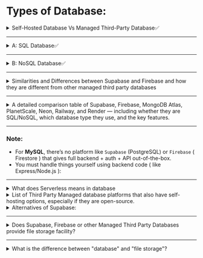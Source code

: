 # Types of Database:

<details>
<summary> Self-Hosted Database Vs Managed Third-Party Database✅</summary>

---

- A database can either be a **`Self Hosted`** or **`Managed By Third Party`**.

### 🏠 Self-Hosted Database

- **Self Hosted** database means we manually `install`, `Setup` and `Use` a database either on our `local machine` or on `Cloud Server` **( VPS )** like `Hostinger`, `AWS EC2`, `DigitalOcean`, `Linode`. 

**Example of Self Hosted database:**
- `SQL`: MySQL, PostgreSQL etc.
- `NoSQL`: MongoDB ( MongoDB itself is also a self‑hosted database—we install it on our own server or VM )

---

### ☁️ Managed Third-Party Database
- A cloud provider `hosts` and `manages` the database for you.

**Example of Self Hosted database:**
- `SQL`: PlanetScale ( MySQL ), Supabase,Render, Railway, Neon.tech ( PostgreSQL )
- `NoSQL`: MongoDB Atlas, Firebase
</details>

---

<details>
<summary>A: SQL Database✅ </summary>

---

* Stores data in **tables** with `rows` & `columns`.
* Uses **Structured Query Language (SQL)** for queries.
* Good for structured, relational data.
* Examples: `MySQL`, `PostgreSQL`, `SQLite`, `Oracle Database`, `MariaDB` etc.

---

<details>
<summary>Types of SQL database</summary>

1. `MySQL`, 
2. `PostgreSQL`, 
3. `SQLite`, 
4. `Oracle Database`, 
5. `MariaDB etc`.

<details>
<summary>1. MySQL</summary>

---

Here’s a detailed **MySQL installation & usage table**:

| **Method**                                | **Where it Runs**   | **Type**    | **How to Use**                                                                    | **Pros**                          | **Cons**                                      |
| ----------------------------------------- | ------------------- | ----------- | --------------------------------------------------------------------------------- | --------------------------------- | --------------------------------------------- |
| **Local Install (XAMPP/WAMP/MAMP)**       | Your PC/Laptop      | Self-hosted | Install MySQL server locally, use phpMyAdmin or CLI                               | Offline dev, full control         | Not accessible online without port forwarding |
| **Local Install (Direct MySQL)**          | Your PC/Laptop      | Self-hosted | Install MySQL via installer or package manager (e.g., `apt install mysql-server`) | Lightweight, direct control       | Manual config, no GUI by default              |
| **Cloud VPS (AWS, DigitalOcean, Linode)** | Your rented server  | Self-hosted | Install MySQL yourself on VPS, configure remote access                            | Full control, scalable            | Requires setup, security, backups             |
| **PlanetScale**                           | PlanetScale servers | Managed     | Create DB online, get MySQL connection URL                                        | Serverless, autoscaling, no setup | Free tier limits, no local DB                 |
| **ClearDB (for Heroku)**                  | ClearDB servers     | Managed     | Add ClearDB add-on to Heroku, use given URL                                       | Easy with Heroku apps             | Limited free tier                             |
| **Aiven (MySQL)**                         | Aiven servers       | Managed     | Create MySQL instance, connect via credentials                                    | Easy setup, reliable              | Limited free tier                             |


</details>


<details>
<summary>2. PostgreSQL</summary>

---

Here’s the **PostgreSQL installation & usage table**:

| **Method**                                | **Where it Runs**   | **Type**    | **How to Use**                                                       | **Pros**                           | **Cons**                                      |
| ----------------------------------------- | ------------------- | ----------- | -------------------------------------------------------------------- | ---------------------------------- | --------------------------------------------- |
| **Local Install (pgAdmin)**               | Your PC/Laptop      | Self-hosted | Install PostgreSQL + pgAdmin locally, manage via GUI or CLI (`psql`) | Easy dev setup, full control       | Not accessible online without port forwarding |
| **Local Install (Direct PostgreSQL)**     | Your PC/Laptop      | Self-hosted | Install via installer or package manager (`apt install postgresql`)  | Lightweight, full control          | Manual config needed                          |
| **Cloud VPS (AWS, DigitalOcean, Linode)** | Your rented server  | Self-hosted | Install PostgreSQL yourself on VPS, configure remote access          | Full control, scalable             | Setup, security, backups required             |
| **Railway**                               | Railway servers     | Managed     | Create PostgreSQL DB, get connection URL                             | Easy, free tier, auto deploy       | Free tier limits                              |
| **Render**                                | Render servers      | Managed     | Create PostgreSQL DB, connect via given credentials                  | Simple, good for apps              | Free tier size limits                         |
| **Neon.tech**                             | Neon servers        | Managed     | Serverless PostgreSQL, connect via credentials                       | Autoscaling, modern                | Newer platform, may have limits               |
| **Supabase**                              | Supabase servers    | Managed     | Comes with PostgreSQL + Auth + API                                   | Full backend features, instant API | Slightly larger learning curve                |
| **ElephantSQL**                           | ElephantSQL servers | Managed     | Create DB online, connect via URL                                    | Simple setup                       | Very small free tier                          |

</details>

---

MySQL and PostgreSQL **don't have fixed free storage limits** like `MongoDB Atlas` or `Firebase`, because they are **self-hosted** databases. You can install them locally or on `cloud servers` (like `AWS EC2`, `Render`, `Railway`) and storage depends on:

### 💾 Storage Limit Depends On:

* **Your local disk space** (for local setups)
* **Your hosting plan** (for cloud-hosted)

## ✅ Free Hosting Options:

| Platform        | Free Tier Storage (approx)                  | Notes                                  |
| --------------- | ------------------------------------------- | -------------------------------------- |
| **Render**      | 256MB (PostgreSQL)                          | Free plan, limited connections         |
| **Railway**     | 500MB (PostgreSQL)                          | Generous free tier                     |
| **ElephantSQL** | 20MB (PostgreSQL)                           | Free "Tiny Turtle" plan                |
| **Neon.tech**   | Unlimited storage (PostgreSQL), pay per use | Modern, serverless Postgres            |
| **PlanetScale** | Unlimited (MySQL)                           | Serverless, limited usage in free tier |


<details>
<summary>3. SQLite</summary>

---

Here’s the **SQLite installation & usage table**:

| **Method**                        | **Where it Runs**                    | **Type**            | **How to Use**                                                                    | **Pros**                                | **Cons**                                             |
| --------------------------------- | ------------------------------------ | ------------------- | --------------------------------------------------------------------------------- | --------------------------------------- | ---------------------------------------------------- |
| **Local Install (Standalone)**    | Your PC/Laptop                       | Self-hosted         | Install SQLite CLI or use built-in support in languages (Python, PHP, Node, etc.) | Extremely lightweight, no server needed | Only one file, not great for heavy concurrent writes |
| **Embedded in Application**       | Same machine as app                  | Self-hosted         | Bundled inside desktop/mobile/web apps                                            | Portable, works offline                 | Not suited for distributed access                    |
| **In-memory Mode**                | App’s memory                         | Self-hosted         | Run SQLite purely in RAM (`:memory:` mode)                                        | Very fast for temp data                 | Data lost when app stops                             |
| **Cloud Storage (via file sync)** | Cloud drives (Dropbox, Google Drive) | Self-hosted (hacky) | Store `.sqlite` file in synced folder                                             | Easy sharing for small apps             | Risk of corruption on simultaneous access            |
| **Managed Hosting (rare)**        | Third-party                          | Managed             | Some PaaS (like Heroku add-ons) offer SQLite for dev                              | No setup needed                         | Rare for production, limited scalability             |

💡 **Key Note**:
SQLite is **not like MySQL/PostgreSQL** — it’s file-based, meaning the “database” is just a single `.sqlite` file. No dedicated server process is needed.



</details>

</details>

---

</details>


---

<details>
<summary>B: NoSQL Database✅</summary>

---

* Stores data in **non-tabular** formats ( `documents`, `key-value`, `graphs` ).
* Flexible schema, scales easily.
* Good for unstructured or rapidly changing data.
* Examples: `MongoDB`, `Firebase Firestore`, `Cassandra`, `Redis`, `DynamoDB`. 

---

<details>
<summary>Types of NoSQL Database</summary>

---

 1. `MongoDB`, 
 2. `Firebase Firestore`, 
 3. `Redis`, 
 4. `Cassandra`, 
 5. `DynamoDB` ( AWS-managed NoSQL database. )

---

<details>
<summary>1. MongoDB</summary>

---

Here’s the **MongoDB installation & usage table**:

| **Method**                                | **Where it Runs**    | **Type**    | **How to Use**                                                | **Pros**                            | **Cons**                            |
| ----------------------------------------- | -------------------- | ----------- | ------------------------------------------------------------- | ----------------------------------- | ----------------------------------- |
| **Local Install (MongoDB Community)**     | Your PC/Laptop       | Self-hosted | Install MongoDB locally, use `mongosh` or MongoDB Compass GUI | Full control, offline dev           | Not accessible online without setup |
| **Local Install (Docker)**                | Your PC/Laptop       | Self-hosted | Run MongoDB in a Docker container (`docker run mongo`)        | Isolated environment, easy reset    | Need Docker knowledge               |
| **Cloud VPS (AWS, DigitalOcean, Linode)** | Your rented server   | Self-hosted | Install MongoDB manually on VPS, enable remote access         | Full control, scalable              | Manual security & backups           |
| **MongoDB Atlas**                         | Atlas servers        | Managed     | Create cluster online, connect with Mongo URI                 | Easiest, free tier, global clusters | Free tier storage limits            |
| **ScaleGrid (MongoDB)**                   | ScaleGrid servers    | Managed     | Create MongoDB instance, connect via URI                      | Advanced options, automated backups | Paid for larger setups              |
| **Aiven (MongoDB)**                       | Aiven servers        | Managed     | Create DB online, connect via credentials                     | Easy to set up, reliable            | Free tier is small                  |
| **ObjectRocket (MongoDB)**                | ObjectRocket servers | Managed     | Hosted MongoDB with scaling support                           | Enterprise-grade                    | Mostly paid plans                   |

</details>

---

<details>
<summary>2. Firestore</summary>

---

Here’s the **Firestore installation & usage table**:

| **Method**                                              | **Where it Runs**    | **Type**                   | **How to Use**                                                            | **Pros**                           | **Cons**                                               |
| ------------------------------------------------------- | -------------------- | -------------------------- | ------------------------------------------------------------------------- | ---------------------------------- | ------------------------------------------------------ |
| **Firebase Local Emulator Suite**                       | Your PC/Laptop       | Self-hosted (for dev only) | Install Firebase CLI, run Firestore emulator (`firebase emulators:start`) | Test locally, no internet needed   | Not for production, data wiped easily                  |
| **Firebase Firestore (Cloud)**                          | Google Cloud servers | Managed                    | Create Firestore DB in Firebase Console, use SDK or REST API              | Fully managed, scalable, real-time | Free tier has limits, tied to Google ecosystem         |
| **Google Cloud Firestore (Native)**                     | Google Cloud servers | Managed                    | Access directly from Google Cloud console without full Firebase setup     | More cloud flexibility             | Still Google-managed, billing applies after free tier  |
| **Third-party Wrappers (e.g., Appwrite Firestore API)** | Various              | Managed                    | Use Firestore-like APIs provided by other platforms                       | Easier integration in some cases   | May have limited features compared to native Firestore |

💡 **Key Note**:
Unlike MySQL, PostgreSQL, or MongoDB, **Firestore can’t be truly self-hosted for production** — you can only emulate it locally for development. For production, you must use Google’s managed infrastructure.



</details>

---
<details>
<summary>3. Redis</summary>

---
Here’s the **Redis installation & usage table**:

| **Method**                                | **Where it Runs**                                                      | **Type**    | **How to Use**                                                                     | **Pros**                              | **Cons**                                   |
| ----------------------------------------- | ---------------------------------------------------------------------- | ----------- | ---------------------------------------------------------------------------------- | ------------------------------------- | ------------------------------------------ |
| **Local Install**                         | Your PC/Laptop                                                         | Self-hosted | Install Redis server from [redis.io](https://redis.io), run `redis-server` locally | Fast for dev, full control            | Not accessible from internet without setup |
| **Self-Hosted on VPS**                    | Cloud servers (AWS, DigitalOcean, etc.)                                | Self-hosted | Install Redis on a cloud VM, connect via TCP                                       | Full control, customizable            | You handle scaling, backups, security      |
| **Docker Container**                      | Local or VPS                                                           | Self-hosted | Run `docker run redis` for instant setup                                           | Easy deploy/reset                     | Still your responsibility to maintain      |
| **Managed Services (Redis Cloud)**        | Redis Labs, AWS ElastiCache, Azure Cache for Redis, Google MemoryStore | Managed     | Create instance via provider UI, connect with provided URI                         | Auto-scaling, backups, no maintenance | Paid after free tier, vendor lock-in       |
| **In-Memory Embedded Mode (for testing)** | Inside app memory                                                      | Self-hosted | Run embedded Redis-like mock in dev tools                                          | No install needed                     | Not real Redis performance/features        |

💡 **Key Note**:
Redis is an **in-memory key-value database** — lightning fast, great for caching, session storage, and pub/sub messaging. It’s **NoSQL** but not document-oriented like MongoDB or Firestore.



</details>
</details>

</details>

---


<details>
<summary>Similarities and Differences between Supabase and Firebase and how they are different from other managed third party databases</summary>

---

Here’s a **detailed breakdown** of **Supabase vs Firebase**, plus how both differ from other managed third-party databases like **MongoDB Atlas, PlanetScale, Neon, ElephantSQL, etc.**

---

## **1. Similarities Between Supabase & Firebase**

| Feature                  | Supabase                                                   | Firebase                           |
| ------------------------ | ---------------------------------------------------------- | ---------------------------------- |
| **Authentication**       | ✅ Yes                                                      | ✅ Yes                              |
| **Database**             | ✅ Yes (PostgreSQL)                                         | ✅ Yes (Firestore or Realtime DB)   |
| **Real-time Updates**    | ✅ Yes (Postgres subscriptions)                             | ✅ Yes (native)                     |
| **Storage**              | ✅ Yes (file & image storage)                               | ✅ Yes (Cloud Storage)              |
| **APIs**                 | ✅ Auto-generated REST & GraphQL                            | ✅ Client SDKs for Firestore & RTDB |
| **Hosting**              | ❌ No built-in hosting (needs external hosting like Vercel) | ✅ Yes (Firebase Hosting)           |
| **Serverless Functions** | ✅ Edge Functions                                           | ✅ Cloud Functions                  |
| **Free Tier**            | ✅ Yes                                                      | ✅ Yes                              |

---

## **2. Differences Between Supabase & Firebase**

| Aspect                  | Supabase                                          | Firebase                                                   |
| ----------------------- | ------------------------------------------------- | ---------------------------------------------------------- |
| **Database Type**       | SQL (**PostgreSQL**)                              | NoSQL (**Firestore** or **Realtime DB**)                   |
| **API Access**          | Auto-generated REST & GraphQL                     | SDK-based (JavaScript, iOS, Android)                       |
| **Query Power**         | SQL queries (complex joins, aggregations)         | NoSQL queries (limited joins)                              |
| **Self-Hosting Option** | ✅ Open-source, can self-host Supabase             | ❌ Proprietary, only Google Cloud                           |
| **Pricing Growth**      | Scales with database size (Postgres)              | Scales with document reads/writes                          |
| **Ecosystem**           | PostgreSQL ecosystem (extensions, triggers)       | Google Cloud ecosystem                                     |
| **Best For**            | Apps needing relational DB power with auth & APIs | Apps needing rapid real-time sync and low setup complexity |

---

## **3. How They Differ From Other Managed Third-Party Databases**

Other managed database platforms like **MongoDB Atlas (MongoDB), PlanetScale (MySQL), Render (PostgreSQL),  Railway (PostgreSQL), Neon.tech (PostgreSQL), ElephantSQL (PostgreSQL)** are **just databases** — they don’t include:

* ✅ Authentication
* ✅ Auto-generated APIs
* ✅ File storage
* ✅ Real-time capabilities out of the box

**Example:**

* **MongoDB Atlas** → Only manages MongoDB (NoSQL document store). You must build authentication, API routes, file storage, and real-time features yourself (usually using Node.js/Express or another backend).
* **PlanetScale** → Managed MySQL only, no APIs or auth built in.
* **Neon** → Managed PostgreSQL only, no APIs or auth built in.

---

**💡 In short:**

* **Supabase & Firebase** = Full Backend-as-a-Service (BaaS) → Database + Auth + APIs + Storage + Realtime
* **Other Managed DBs** = Database-as-a-Service (DBaaS) → Only the database, you handle backend logic & integrations yourself

---

</details>

---

<details>
<summary>A detailed comparison table of Supabase, Firebase, MongoDB Atlas, PlanetScale, Neon, Railway, and Render — including whether they are SQL/NoSQL, which database type they use, and the key features.</summary>

---

Here’s a **detailed comparison table** of **Supabase, Firebase, MongoDB Atlas, PlanetScale, Neon, Railway, and Render** — including whether they are **SQL/NoSQL**, which **database type** they use, and the key features.

---

| Platform          | SQL / NoSQL                                | Database Type           | Self-host Option                                          | Auth | Auto APIs        | Storage | Real-time                      | Hosting                  | Serverless Functions | Free Tier               |
| ----------------- | ------------------------------------------ | ----------------------- | --------------------------------------------------------- | ---- | ---------------- | ------- | ------------------------------ | ------------------------ | -------------------- | ----------------------- |
| **Supabase**      | SQL                                        | PostgreSQL              | ✅ Yes (open-source)                                       | ✅    | ✅ REST + GraphQL | ✅       | ✅                              | ❌ (needs Vercel/Netlify) | ✅ Edge Functions     | ✅ Generous              |
| **Firebase**      | NoSQL                                      | Firestore / Realtime DB | ❌                                                         | ✅    | ❌ (SDK only)     | ✅       | ✅                              | ✅ Firebase Hosting       | ✅ Cloud Functions    | ✅ Generous              |
| **MongoDB Atlas** | NoSQL                                      | MongoDB                 | ❌ (Atlas is managed only, but MongoDB can be self-hosted) | ❌    | ❌                | ❌       | ❌ (needs change streams setup) | ❌                        | ❌                    | ✅ Generous              |
| **PlanetScale**   | SQL                                        | MySQL (serverless)      | ❌                                                         | ❌    | ❌                | ❌       | ❌                              | ❌                        | ❌                    | ✅ Generous              |
| **Neon**          | SQL                                        | PostgreSQL (serverless) | ❌                                                         | ❌    | ❌                | ❌       | ❌                              | ❌                        | ❌                    | ✅ Generous              |
| **Railway**       | SQL / NoSQL (depending on what you deploy) | PostgreSQL by default   | ❌                                                         | ❌    | ❌                | ❌       | ❌                              | ✅ App Hosting + DB       | ✅                    | ✅ Generous              |
| **Render**        | SQL / NoSQL (depending on what you deploy) | PostgreSQL by default   | ❌                                                         | ❌    | ❌                | ❌       | ❌                              | ✅ App Hosting + DB       | ✅                    | ✅ Free tier but limited |

---

### **Key Takeaways**

* **Supabase** → SQL (PostgreSQL) BaaS, similar to Firebase but SQL-based and open-source friendly.
* **Firebase** → NoSQL BaaS with Firestore/Realtime DB, best for quick real-time apps but no SQL queries.
* **MongoDB Atlas** → Managed MongoDB, NoSQL only, backend logic must be done separately.
* **PlanetScale & Neon** → Managed serverless SQL DBs (MySQL & PostgreSQL), no extra backend features.
* **Railway & Render** → More like general hosting platforms that **include** managed databases but are not full backend providers like Supabase/Firebase.

---

If you want, I can **add a “What You Still Need to Build” column** to show exactly what features you must handle yourself for each platform, like auth, API, storage, etc. That would make the differences even clearer.


</details>


---

### Note:
* For **MySQL**, there’s no platform like `Supabase` (PostgreSQL) or `Firebase` ( Firestore ) that gives full backend + auth + API out-of-the-box.
* You must handle things yourself using backend code ( like Express/Node.js ):

---

<details>

<summary>What does Serverless means in database</summary>

---

> “serverless” database usually means you don’t manage the server infrastructure yourself, but it doesn’t mean there’s no server at all (the provider runs it for you). it's just that you don't have to do setups and manage the server yourself instead ( the provider `setups`,`runs` and `manage` it for you )


### 🔹 Key Points:

* No need to set up or manage servers.
* You pay for usage, not uptime.
* Automatically scales for traffic.
* Can **pause when idle** to save cost.

### 🔸 Example:

With Neon:

* You create a PostgreSQL DB.
* Neon handles storage, compute, scaling.
* You connect via connection string—no server config.

🟢 Ideal for React + Node apps where you want simplicity, autoscaling, and minimal DevOps.

---

### List of database that are `serverless`.

| **Platform**      | **Serverless?**   | **Notes**                                                                      |
| ----------------- | ----------------- | ------------------------------------------------------------------------------ |
| **Supabase**      | ✅ Yes             | Serverless Postgres + auth + storage.                                          |
| **Firebase**      | ✅ Yes             | Fully serverless backend + Firestore/Realtime DB.                              |
| **MySQL (self-hosted)**        | ❌ No            | You install & manage the server yourself (local or VPS).            |
| **PostgreSQL (self-hosted)**   | ❌ No            | Same — needs manual setup & maintenance.                            |
| **MongoDB**       | ❌ No              | The DB engine itself is self-hosted unless you use Atlas.                      |
| **MongoDB Atlas** | ✅ Yes             | Serverless MongoDB hosting (managed by MongoDB).                               |
| **PlanetScale**   | ✅ Yes             | Serverless MySQL platform.                                                     |
| **Neon**          | ✅ Yes             | Serverless PostgreSQL platform.                                                |
| **Railway**       | ⚠️ Partial        | Can be serverless-like for DBs, but also hosts full apps/servers.               |
| **Render**        | ❌ No              | PaaS — hosts web services, databases, cron jobs (you manage server processes). |
| **Redis**         | ❌ No (by default) | In-memory DB, usually self-hosted; can be serverless via Redis Cloud.          |

</details>

<details>
<summary>List of Third Party Managed database platforms that also have self-hosting options, especially if they are open-source.</summary>

---
✅ quite a few **managed database platforms** also have **self-hosting options**, especially if they are **open-source**.

Here are some examples:

| **Platform**       | **DB Type**        | **Managed Cloud** | **Self-Host Option**     |
| ------------------ | ------------------ | ----------------- | ------------------------ |
| **Supabase**       | PostgreSQL         | Yes               | Yes (Docker, VPS, local) |
| **Appwrite**       | MongoDB (internal) | Yes               | Yes (Docker)             |
| **Parse Platform** | MongoDB            | Yes               | Yes                      |
| **Hasura**         | PostgreSQL         | Yes               | Yes                      |
| **Directus**       | Any SQL DB         | Yes               | Yes                      |
| **PocketBase**     | SQLite             | Yes               | Yes (single binary)      |

💡 **Note:** Services like **Firebase** or **MongoDB Atlas** are **not open-source**, so you cannot truly self-host them (you’d need to set up the underlying DB yourself instead).

</details>

<details>
<summary>Alternatives of Supabase:</summary>

---

### 🔹 1. **Firebase**

* **DB**: NoSQL (Firestore, Realtime DB)
* ✅ Auth, Hosting, Functions, Storage
* ❌ Not SQL-based

---

### 🔹 2. **Appwrite**

* **DB**: Internal (uses MongoDB under the hood)
* ✅ Auth, Functions, Realtime, Storage
* 📦 Open source, self-hostable

---

### 🔹 3. **Nhost**

* **DB**: PostgreSQL
* ✅ Auth, GraphQL API, Functions, File storage
* 🚀 Developer-friendly, Supabase-like

---

### 🔹 4. **Hasura**

* **DB**: PostgreSQL (bring your own)
* ✅ Instant GraphQL APIs
* ❌ No built-in Auth (needs Firebase/Auth0)

---

### 🔹 5. **Parse (Back4App)**

* **DB**: MongoDB
* ✅ Auth, Realtime, Cloud functions
* 📱 Good for mobile apps

---


🧠 **Note**: Most of these use **PostgreSQL or NoSQL**, not **MySQL**.
For MySQL, platforms like **PlanetScale** give serverless DB, but **not full backend** like Supabase.

</details>

---

<details>
<summary>Does Supabase, Firebase or other Managed Third Party Databases provide file storage facility?</summary>

---

Yes ✅

Many **managed third-party databases** (especially BaaS platforms) provide **file storage** in addition to the database.

| Platform          | Provides Storage? | Notes                                                       |
| ----------------- | ----------------- | ----------------------------------------------------------- |
| **Supabase**      | ✅ Yes             | File & image storage with public/private access control.    |
| **Firebase**      | ✅ Yes             | Firebase Storage for files, backed by Google Cloud Storage. |
| **Appwrite**      | ✅ Yes             | Self-hostable storage API.                                  |
| **MongoDB Atlas** | ❌ No              | Only database, no file storage.                             |
| **PlanetScale**   | ❌ No              | Only MySQL database.                                        |
| **Neon**          | ❌ No              | Only PostgreSQL database.                                   |
| **Railway**       | ❌ No              | Focused on hosting DBs & apps.                              |
| **Render**        | ❌ No              | App & DB hosting, but no object storage.                    |
| **Redis Cloud**   | ❌ No              | In-memory cache DB only.                                    |

</details>

---

<details>
<summary>What is the difference between "database" and "file storage"?</summary>

---

Here’s the key difference:

| Feature         | **Database**                                                                       | **File Storage**                                              |
| --------------- | ---------------------------------------------------------------------------------- | ------------------------------------------------------------- |
| **Purpose**     | Store **structured data** (rows, columns, key-value, documents) for fast querying. | Store **unstructured data** like files, images, videos, PDFs. |
| **Data Format** | Text, numbers, JSON, binary (small files).                                         | Raw files (any type) as they are.                             |
| **Querying**    | Search/filter using SQL or API queries.                                            | No complex queries — only upload, download, list files.       |
| **Performance** | Optimized for reading/writing small to medium-sized data quickly.                  | Optimized for serving large files efficiently.                |
| **Examples**    | PostgreSQL, MySQL, MongoDB, Redis.                                                 | Firebase Storage, AWS S3, Supabase Storage.                   |

💡 **Analogy**:

* Database = Your **notebook** with organized tables of information.
* File storage = Your **Google Drive folder** with raw files.

</details>